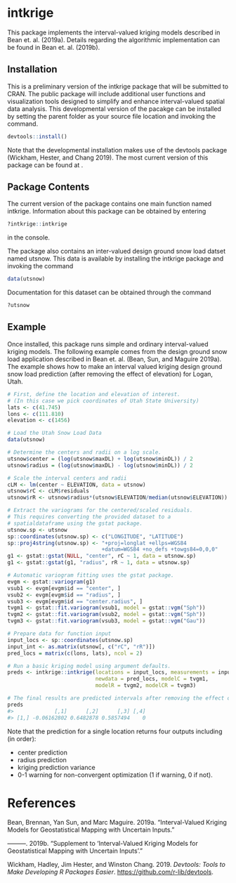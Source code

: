 
<!-- README.md is generated from README.Rmd. Please edit that file -->
intkrige
========

This package implements the interval-valued kriging models described in Bean et. al. (2019a). Details regarding the algorithmic implementation can be found in Bean et. al. (2019b).

Installation
------------

This is a preliminary version of the intkrige package that will be submitted to CRAN. The public package will include additional user functions and visualization tools designed to simplify and enhance interval-valued spatial data analysis. This developmental version of the pacakge can be installed by setting the parent folder as your source file location and invoking the command.

``` r
devtools::install()
```

Note that the developmental installation makes use of the devtools package (Wickham, Hester, and Chang 2019). The most current version of this package can be found at .

Package Contents
----------------

The current version of the package contains one main function named intkrige. Information about this package can be obtained by entering

``` r
?intkrige::intkrige
```

in the console.

The package also contains an inter-valued design ground snow load datset named utsnow. This data is available by installing the intkrige package and invoking the command

``` r
data(utsnow)
```

Documentation for this dataset can be obtained through the command

``` r
?utsnow
```

Example
-------

Once installed, this package runs simple and ordinary interval-valued kriging models. The following example comes from the design ground snow load application described in Bean et. al. (Bean, Sun, and Maguire 2019a). The example shows how to make an interval valued kriging design ground snow load prediction (after removing the effect of elevation) for Logan, Utah.

``` r
# First, define the location and elevation of interest. 
# (In this case we pick coordinates of Utah State University)
lats <- c(41.745)
lons <- c(111.810)
elevation <- c(1456)

# Load the Utah Snow Load Data
data(utsnow)

# Determine the centers and radii on a log scale.
utsnow$center = (log(utsnow$maxDL) + log(utsnow$minDL)) / 2
utsnow$radius = (log(utsnow$maxDL) - log(utsnow$minDL)) / 2

# Scale the interval centers and radii
cLM <- lm(center ~ ELEVATION, data = utsnow)
utsnow$rC <- cLM$residuals
utsnow$rR <- utsnow$radius*(utsnow$ELEVATION/median(utsnow$ELEVATION))

# Extract the variograms for the centered/scaled residuals. 
# This requires converting the provided dataset to a 
# spatialdataframe using the gstat package. 
utsnow.sp <- utsnow
sp::coordinates(utsnow.sp) <- c("LONGITUDE", "LATITUDE")
sp::proj4string(utsnow.sp) <- "+proj=longlat +ellps=WGS84
                              +datum=WGS84 +no_defs +towgs84=0,0,0"
g1 <- gstat::gstat(NULL, "center", rC ~ 1, data = utsnow.sp)
g1 <- gstat::gstat(g1, "radius", rR ~ 1, data = utsnow.sp)

# Automatic variogram fitting uses the gstat package. 
evgm <- gstat::variogram(g1)
vsub1 <- evgm[evgm$id == "center", ]
vsub2 <- evgm[evgm$id == "radius", ]
vsub3 <- evgm[evgm$id == "center.radius", ]
tvgm1 <- gstat::fit.variogram(vsub1, model = gstat::vgm("Sph"))
tvgm2 <- gstat::fit.variogram(vsub2, model = gstat::vgm("Sph"))
tvgm3 <- gstat::fit.variogram(vsub3, model = gstat::vgm("Gau"))

# Prepare data for function input
input_locs <- sp::coordinates(utsnow.sp)
input_int <- as.matrix(utsnow[, c("rC", "rR")])
pred_locs = matrix(c(lons, lats), ncol = 2)

# Run a basic kriging model using argument defaults. 
preds <- intkrige::intkrige(locations = input_locs, measurements = input_int, 
                            newdata = pred_locs, modelC = tvgm1, 
                            modelR = tvgm2, modelCR = tvgm3)

# The final results are predicted intervals after removing the effect of elevation.  
preds
#>             [,1]      [,2]      [,3] [,4]
#> [1,] -0.06162802 0.6482878 0.5857494    0
```

Note that the prediction for a single location returns four outputs including (in order):

-   center prediction
-   radius prediction
-   kriging prediction variance
-   0-1 warning for non-convergent optimization (1 if warning, 0 if not).

References
==========

Bean, Brennan, Yan Sun, and Marc Maguire. 2019a. “Interval-Valued Kriging Models for Geostatistical Mapping with Uncertain Inputs.”

———. 2019b. “Supplement to ‘Interval-Valued Kriging Models for Geostatistical Mapping with Uncertain Inputs’.”

Wickham, Hadley, Jim Hester, and Winston Chang. 2019. *Devtools: Tools to Make Developing R Packages Easier*. <https://github.com/r-lib/devtools>.
